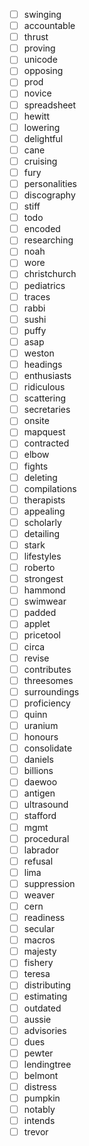 - [ ] swinging
- [ ] accountable
- [ ] thrust
- [ ] proving
- [ ] unicode
- [ ] opposing
- [ ] prod
- [ ] novice
- [ ] spreadsheet
- [ ] hewitt
- [ ] lowering
- [ ] delightful
- [ ] cane
- [ ] cruising
- [ ] fury
- [ ] personalities
- [ ] discography
- [ ] stiff
- [ ] todo
- [ ] encoded
- [ ] researching
- [ ] noah
- [ ] wore
- [ ] christchurch
- [ ] pediatrics
- [ ] traces
- [ ] rabbi
- [ ] sushi
- [ ] puffy
- [ ] asap
- [ ] weston
- [ ] headings
- [ ] enthusiasts
- [ ] ridiculous
- [ ] scattering
- [ ] secretaries
- [ ] onsite
- [ ] mapquest
- [ ] contracted
- [ ] elbow
- [ ] fights
- [ ] deleting
- [ ] compilations
- [ ] therapists
- [ ] appealing
- [ ] scholarly
- [ ] detailing
- [ ] stark
- [ ] lifestyles
- [ ] roberto
- [ ] strongest
- [ ] hammond
- [ ] swimwear
- [ ] padded
- [ ] applet
- [ ] pricetool
- [ ] circa
- [ ] revise
- [ ] contributes
- [ ] threesomes
- [ ] surroundings
- [ ] proficiency
- [ ] quinn
- [ ] uranium
- [ ] honours
- [ ] consolidate
- [ ] daniels
- [ ] billions
- [ ] daewoo
- [ ] antigen
- [ ] ultrasound
- [ ] stafford
- [ ] mgmt
- [ ] procedural
- [ ] labrador
- [ ] refusal
- [ ] lima
- [ ] suppression
- [ ] weaver
- [ ] cern
- [ ] readiness
- [ ] secular
- [ ] macros
- [ ] majesty
- [ ] fishery
- [ ] teresa
- [ ] distributing
- [ ] estimating
- [ ] outdated
- [ ] aussie
- [ ] advisories
- [ ] dues
- [ ] pewter
- [ ] lendingtree
- [ ] belmont
- [ ] distress
- [ ] pumpkin
- [ ] notably
- [ ] intends
- [ ] trevor
